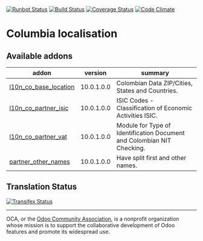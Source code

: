 [![Runbot Status](https://runbot.odoo-community.org/runbot/badge/flat/195/10.0.svg)](https://runbot.odoo-community.org/runbot/repo/github-com-oca-l10n-columbia-201)
[![Build Status](https://travis-ci.org/OCA/l10n-columbia.svg?branch=10.0)](https://travis-ci.org/OCA/l10n-columbia)
[![Coverage Status](https://coveralls.io/repos/OCA/l10n-columbia/badge.svg?branch=10.0&service=github)](https://coveralls.io/github/OCA/l10n-columbia?branch=10.0)
[![Code Climate](https://codeclimate.com/github/OCA/l10n-columbia/badges/gpa.svg)](https://codeclimate.com/github/OCA/l10n-columbia)

# Columbia localisation

[//]: # (addons)
Available addons
----------------
addon | version | summary
--- | --- | ---
[l10n_co_base_location](l10n_co_base_location/) | 10.0.1.0.0 | Colombian Data ZIP/Cities, States and Countries.
[l10n_co_partner_isic](l10n_co_partner_isic/) | 10.0.1.0.0 | ISIC Codes - Classification of Economic Activities ISIC.
[l10n_co_partner_vat](l10n_co_partner_vat/) | 10.0.1.0.0 | Module for Type of Identification Document and Colombian NIT Checking.
[partner_other_names](partner_other_names/) | 10.0.1.0.0 | Have split first and other names.
[//]: # (end addons)

Translation Status
------------------
[![Transifex Status](https://www.transifex.com/projects/p/OCA-l10n-columbia-10-0/chart/image_png)](https://www.transifex.com/projects/p/OCA-l10n-columbia-10-0)

----

OCA, or the [Odoo Community Association](http://odoo-community.org/), is a nonprofit organization whose
mission is to support the collaborative development of Odoo features and
promote its widespread use.
